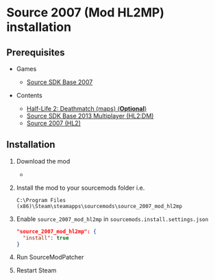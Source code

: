 # Source 2007 (Mod HL2MP) installation

## Prerequisites

- Games
  - [Source SDK Base 2007](../../../game-installation/game-installation/source-sdk-base-2007.md)

- Contents
  - [Half-Life 2: Deathmatch (maps) (**Optional**)](../../../SourceContentInstaller/v0/content-installation/half-life-2-deathmatch.md#maps-content)
  - [Source SDK Base 2013 Multiplayer (HL2:DM)](../../../SourceContentInstaller/v0/content-installation/source-sdk-base-2013-multiplayer.md#hl2dm-content)
  - [Source 2007 (HL2)](../../../SourceContentInstaller/v0/content-installation/source-2007.md#hl2-content)

## Installation

1. Download the mod

   - <url>

2. Install the mod to your sourcemods folder i.e.

   ```text
   C:\Program Files (x86)\Steam\steamapps\sourcemods\source_2007_mod_hl2mp
   ```

3. Enable `source_2007_mod_hl2mp` in `sourcemods.install.settings.json`

   ```json
   "source_2007_mod_hl2mp": {
     "install": true
   }
   ```

4. Run SourceModPatcher
5. Restart Steam
